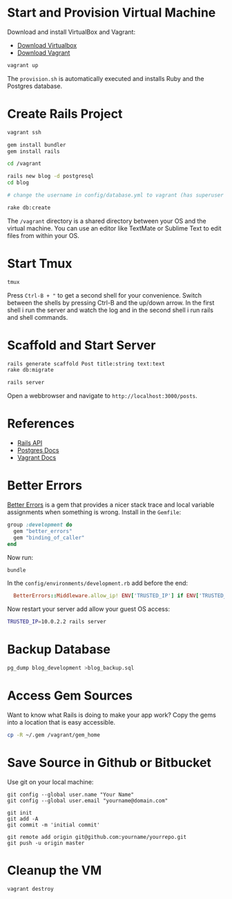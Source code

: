 # Start and Provision Virtual Machine

Download and install VirtualBox and Vagrant:

- [Download Virtualbox](https://www.virtualbox.org/wiki/Downloads)
- [Download Vagrant](http://downloads.vagrantup.com/)

```bash
vagrant up
```

The `provision.sh` is automatically executed and installs Ruby and the Postgres database.

# Create Rails Project

```bash
vagrant ssh

gem install bundler
gem install rails

cd /vagrant

rails new blog -d postgresql
cd blog

# change the username in config/database.yml to vagrant (has superuser privileges)

rake db:create
```

The `/vagrant` directory is a shared directory between your OS and the virtual machine.
You can use an editor like TextMate or Sublime Text to edit files from within your OS.

# Start Tmux

```bash
tmux
```

Press `Ctrl-B + "` to get a second shell for your convenience.
Switch between the shells by pressing Ctrl-B and the up/down arrow.
In the first shell i run the server and watch the log and in
the second shell i run rails and shell commands.

# Scaffold and Start Server

```bash
rails generate scaffold Post title:string text:text
rake db:migrate

rails server
```

Open a webbrowser and navigate to `http://localhost:3000/posts`.

# References

- [Rails API](http://api.rubyonrails.org/)
- [Postgres Docs](http://www.postgresql.org/docs/9.1/interactive/index.html)
- [Vagrant Docs](http://docs.vagrantup.com/v2/)

# Better Errors

[Better Errors](https://github.com/charliesome/better_errors) is a gem that provides a nicer stack trace and local variable assignments when something is wrong. Install in the `Gemfile`:

```ruby
group :development do
  gem "better_errors"
  gem "binding_of_caller"
end
```

Now run:

```bash
bundle
```

In the `config/environments/development.rb` add before the end:

```ruby
  BetterErrors::Middleware.allow_ip! ENV['TRUSTED_IP'] if ENV['TRUSTED_IP']
```

Now restart your server add allow your guest OS access:

```bash
TRUSTED_IP=10.0.2.2 rails server
```

# Backup Database

```bash
pg_dump blog_development >blog_backup.sql
```

# Access Gem Sources

Want to know what Rails is doing to make your app work?
Copy the gems into a location that is easy accessible.

```bash
cp -R ~/.gem /vagrant/gem_home
```

# Save Source in Github or Bitbucket

Use git on your local machine:

```
git config --global user.name "Your Name"
git config --global user.email "yourname@domain.com"

git init
git add -A
git commit -m 'initial commit'

git remote add origin git@github.com:yourname/yourrepo.git
git push -u origin master
```

# Cleanup the VM

```bash
vagrant destroy
```
